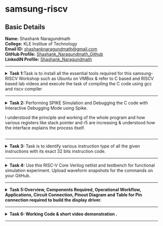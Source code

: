 # samsung-riscv
##  Basic Details

**Name:** Shashank Naragundmath    
**College:** KLE Institue of Technology  
**Email ID:** shashanknaragundmath@gmail.com  
**GitHub Profile:** [Shashank_Naragundmath_Github](https://github.com/Shashank-3002)  
**LinkedIN Profile:** [Shashank_Naragundmath](www.linkedin.com/in/shashank-naragundmath-980617288/)

----------------------------------------------------------------------------------------------------------------

<details>
<summary><b>Task 1:</b>Task is to install all the essential tools required for this samsung-RISCV  Workshop such as Ubuntu on VMBox & refer to C based and RISCV based lab videos and execute the task of compiling the C code using gcc and riscv compiler</summary><br>

### Install Ubuntu 20.04 LTS on Oracle Virtual Machine Box

Firstly, I have downloaded the virtual box from the links provided to us and
loaded a linux version with image dock file sent  
![output_sum1ton](https://github.com/user-attachments/assets/dda0192f-413a-40b9-b8ff-188e3fdd46ca)


### C Language based LAB
I have successfully run the virtual machine and compiled the tasks.

Initial task is:-

### write a program to compile the sum of first 5 natural numbers in c:

we have written the code sum of 1st 5 numbers in leafpad as shown below.

```
gcc sum_1ton.c

./a.out
```

this code will be run in terminal to get output as 15 for 1st 5 numbers as shown below :


![output_sum1ton](https://github.com/user-attachments/assets/40a132d5-5ec9-42ee-82d8-244d1cf65166)



### RISCV based LAB

1. Using the cat command, the entire C code will be displayed on the terminal.
   


2. A program is run to obtain risc-v version of the code previously written in c:

  	 ```
	riscv64-unknown-elf-gcc -O1 -mabi=lp64 -march=rv64i -o sum_1ton.o sum_1ton.c
	```

![objdump_O1_sum1ton](https://github.com/user-attachments/assets/f8a052d3-c447-4c11-9117-f6940540d42f)



3. As the whole version of above code looks lengthier we have used below code to make it shorter
	
 	```
	riscv64 -unknown-elf-objdump -d sum1ton.o | less
	```
 
& we have obtained the required main part to compare the execution in assembly language as shown below :


 

4. Open the same terminal and run the given command:
 
 	```
	riscv64-unknown-elf-gcc -Ofast -mabi=lp64 -march=rv64i -o sum_1ton.o sum_1ton.c
	``` 


![objdump_Ofast_sum1ton](https://github.com/user-attachments/assets/743f390a-b0d6-4a6f-afe5-e0be16379c21)



5. As the whole version of above code looks lengthier as earlier we have used below code to make it shorter
	
 	```
	riscv64 -unknown-elf-objdump -d sum1ton.o | less
	```
 
& we have obtained the required main part to compare the execution in assembly language as shown below :



![objdump_Ofast_sum1ton](https://github.com/user-attachments/assets/d2fc3eb1-117c-46f6-abcf-a9f8850bbd57)


### End of 1st task
</details>

------------------------------------------------------------------------------------------------------------------

<details>
<summary><b>Task 2:</b> Performing SPIKE Simulation and Debugging the C code with Interactive Debugging Mode using Spike.
	
I understood the principle and working of the whole program and how various registers like stack pointer and r5 are increasing & understood how the interface explains the process itself.
</summary> 

### What is SPIKE in RISCV?
* Spike is a free, open-source C++ simulator for the RISC-V ISA that models a RISC-V core and cache system. It can be used to run programs and a Linux kernel, and can be a starting point for running software on a RISC-V target.

### Testing the SPIKE Simulator for areaofcircle.c
**spike_O1_objdump**

* Here we are compare both of the compiler that must display the same output on the terminal.
* after that we are gona debug the areaofcircle.c of **-O1_format** using SPIKE simulator

** Here is the c program for Area of Circle:

![c_prog_area-of-circle](https://github.com/user-attachments/assets/f802f712-0350-4829-a886-00681804d947)

 
**Spike_Ofast_objdump**

* Here also goes the same we compare both of the compiler that must display the same output on the terminal.
* after that we are gona debug the sum1ton.c of **-Ofast_format** using SPIKE simulator


![areaofcircle_objdump_Ofast_snapshot](https://github.com/user-attachments/assets/ff8b31b1-1d35-4956-ad27-d879f36aa2d7)


### Area of circle  (C program):

**Here i have used the value of radius as 5**

![spike_output_areaofcircle](https://github.com/user-attachments/assets/56eab5dd-d0a6-4fc1-9839-c8f0c5879b03)


**riscv_objdump_O1_format**

* we have obtained the required main part to compare the execution in assembly language as shown below :

![areaofcircle_objdump_O1_snapshot](https://github.com/user-attachments/assets/43f9641a-c343-4ec1-9840-0d6f5a062b2d)

**riscv_objdump_Ofast_format**

* we have obtained the required main part to compare the execution in assembly language as shown below :

![areaofcircle_objdump_Ofast_snapshot](https://github.com/user-attachments/assets/981d4f5c-5978-456c-aa9c-69a283527e09)



### Steps to debug spike simulation

* bring the pointer to a starting location using
```
until pc 0 100b0(loaction address uh wish to)
```
* next get the value of the registor by using
```
reg 0 a2(your registor address)
```
* next run the next intrsuction by clicking Enter key.
* after that repeat the above instruction i.e **reg 0** instruction & compare the previous value and next value.


* I have used same O1_format & Ofast_formate in areaofcircle.c files 

### End of 2nd task
</details>

------------------------------------------------------------------------------------------------------------------

<details>
<summary><b>Task 3:</b> Task is to identify various instruction type of all the given instructions with its exact 32 bits instruction code. </summary>

### INSTRUCTIONS FORMAT IN RISC-V  
 
There are 6 instruction formats in RISC-V:  
1. R-format  
2. I-format  
3. S-format  
4. B-format  
5. U-format  
6. J-format

### 1. R-type Instruction  
* In RV32, each instruction is of size 32 bits.
* In R-type instruction, R stands for register
* This instruction type is used to execute various arithmetic and logical operations.
* The entire 32 bits instruction is divided into 6 fields as shown below.
![R_type_instruction](https://github.com/user-attachments/assets/a989159b-1755-4644-896a-f20d7dd0a2fe)


### 2. I-type Instruction  
* In RV32, each instruction is of size 32 bits.
* In I-type instruction, I stand for immediate which means that operations use Registers and Immediate value
* This instruction type is used in immediate and load operations.
*  The entire 32 bits instruction is divided into 5 fields as shown below.

![I_type_instruction](https://github.com/user-attachments/assets/b19ec6eb-6f79-414e-bf46-4afaf20d6750)


**Example: ADDI rd, rs1, imm**


### 3. S-type Instruction  

* In RV32, each instruction is of size 32 bits.
*  In S-type instruction, S stand for store which means it is store type instruction that helps to store the value of register into the memory.
*  Mainly, this instruction type is used for store operations.
*  The entire 32 bits instruction is divided into 6 fields as shown below.  

![S_type_instruction](https://github.com/user-attachments/assets/b863f066-3ca0-479f-8595-1664826debae)

**Example: SW rs2, imm(rs1)**


### 4. B-type Instruction  
* In RV32, each instruction is of size 32 bits.
* In B-type instruction, B stand for branching which means it is mainly used for branching based on certain conditions.
*  The entire 32 bits instruction is divided into 8 fields as shown below.  
  
![B_type_instruction](https://github.com/user-attachments/assets/609b8b36-e573-4f92-a3fd-d5cb851a5b81)


**Example: BEQ rs1, rs2, imm**   
 
  
### 5. U-type Instruction  
* In RV32, each instruction is of size 32 bits.
*  In U-type instruction, U stand for Upper Immediate instructions which means it is simply used to transfer the immediate data into the destination register.
*  The entire 32 bits instruction is divided into 3 fields as shown below.  

![U_type_instruction](https://github.com/user-attachments/assets/83a6a3bc-b22e-4bb6-97cd-17229c851424)

**Example: LUI rd, imm**   

  
### 6. J-type Instruction  
* In RV32, each instruction is of size 32 bits.
* In J-type instruction, J stand for jump, which means that this instruction format is used to implement jump type instruction.
*  The entire 32 bits instruction is divided into 6 fields as shown below.  
  
![J_type_instruction](https://github.com/user-attachments/assets/046a132c-dad1-4043-a531-2d224fed391a)


**Example: JAL rd, imm**

### There are 15 unique instructions from RISCV objdump application as follows:
------------------------
### 1. ADDI sp, sp, -16  

![I_type](https://github.com/user-attachments/assets/a26a328f-86e3-44bd-8197-b1d63b14179a)


> * In this instruction ADD means Addition, I means Immediate,
> * hence this instruction belongs to I-type instruction set.

- **Opcode for ADDI :** `0010011`  
- **rd = sp :** `00010`  
- **rs1 = sp :** `00010`  
- **imm[11:0] = -16 :** `111111110000`  
- **func3 :** `000`
  
**32 bits instruction :** ```111111110000|00010|000|00010|0010011``` 

--------------
### 2. SD ra 8(sp) 

![S_type](https://github.com/user-attachments/assets/eab1ca7b-f6ef-48a0-8ea5-beb055acd129)


> * In this instruction SD means store doubleword instruction,
> *  hence this instruction belongs to S-type instruction set.  
 
- **Immediate :** 000000001000 (split into imm[11:5] = 0000000 and imm[4:0] = 01000)
- **rs1 = sp :** 00010
- **rs2 = ra :** 00001
- **funct3:** 011
- **Opcode for SD :** 0100011

**32-bit instruction:** `0000000|00001|00010|011|01000|0100011`

-------------
### 3. LD ra 8(sp)

![image](https://github.com/user-attachments/assets/1c0d8506-db98-45da-b412-5e2f1180b59e)
> * In this instruction LD means  load doubleword instruction,
> *  hence this instruction belongs to S-type instruction set.

- **Immediate :** 000000001000 (split into imm[11:5] = 0000000 and imm[4:0] = 01000)
- **rs2 = ra :** 00001
- **rs1 = sp :** 00010
- **funct3:** 010 (assuming it's a store operation like `SW`)
- **Opcode for Store :** 0100011

**32-bit instruction:** `0000000|00001|00010|010|01000|0100011`

-------------------
### 4. MV a1 a0 


![image](https://github.com/user-attachments/assets/0b0164b6-a416-48d5-8602-74cea98d939f)

**The MV (Move) instruction is a pseudo-instruction in RISC-V, which is equivalent to:
ADD a1, a0, x0**

> * In this instruction MV means  pseudo-instruction,
> *  hence this instruction belongs to S-type instruction set.

- **Immediate :** 0000000 (split into imm[11:5] = 0000000 and imm[4:0] = 00000)
- **rs1 = a0 :** 01010
- **rs2 = x0 :** 00000
- **funct3:** 000
- **Opcode for ADD :** 0100011

**32-bit instruction:** `0000000|00000|01010|000|00000|0100011`


------------------------------
### 5. BEQZ a5 101f0 <exit+0x2c>

![image](https://github.com/user-attachments/assets/8e3d4a6a-59fa-4afd-be84-5b38e3c0185b)

**The BEQZ pseudo-instruction means "branch if equal to zero" and is equivalent to:
BEQ a5, x0, offset**



> * In this instruction BWQZ means  pseudo-instruction,short for "branch if equal to zero."
> *  hence this instruction belongs to B-type instruction set.

- **Immediate :** `1000000011100` (split into imm[12] = `1`, imm[10:5] = `000000`, imm[4:1] = `01110`, imm[11] = `0`)
- **rs1 = a5 :** `01111`
- **rs2 = x0 :** `00000`
- **funct3:** `000`
- **Opcode for BEQ:** `1100011`

**32-bit instruction:** `1000000|00000|01111|000|01110|1100011`

---------------------
### 6. SRAI s1 a5 0x3

![image](https://github.com/user-attachments/assets/e1236784-f266-45a2-a05e-67706beeb944)

> * In this instruction SRAI means  Shift Right Arithmetic Immediate.
> *  hence this instruction belongs to I-type instruction set.

- **Immediate :** `000000000011` (split into imm[11:0] = `000000000011`)
- **rs1 = a5 :** `01111`
- **rd = s1 :** `01001`
- **funct3:** `101`
- **Opcode for SRAI :** `0010011`

**32-bit instruction:** `000000000011|01111|101|01001|0010011`

--------------------
### 7. LUI a0 0x21 

![LUI_U_type](https://github.com/user-attachments/assets/9dcdd9ba-600f-489a-90cb-2bf6a806bbd8)


> * In this instruction LUI means Load Upper Immediate,
> *  hence this instruction belongs to U-type instruction set.

- **Immediate = 0x21 :** `0000000000000_00100001`
- **rd = a5:** `01010`
- **Opcode:** `0110111`

**32 bits instruction :** ```0000000000000|00100001|01010|0110111``` 

--------------------------
### 8. JAL ra 10408 <printf>

![JAL_J_type](https://github.com/user-attachments/assets/e6aee0d7-2236-4d33-a7ef-9ddfece0cae9)


> * In this instruction JAL means Jump and Link,
> *  hence this instruction belongs to J-type instruction set.

- **Immediate (20 bits)**: `0 1001100000 1 00001010` (split into imm[20] = `0` and imm[10:1] = `1001100000 `imm[11] = `1` and imm[19:12] = `00001010`)
- **rd (ra = x1)**: `00001`
- **Opcode**: `1101111`
		         
**32 bits instruction :** ```0 1001100000 1 00001010|00001|1101111```

------------------
### 9. AUIPC a5 0xffff0

![image](https://github.com/user-attachments/assets/dc1b9458-2bce-4ea9-89c1-610b5170cd78)

> * In this instruction AUIPC means Add Upper Immediate to PC Immediate,
> *  hence this instruction belongs to U-type instruction set.

- **Immediate :** 11111111111100000000 (split into imm[31:12] = 111111111111 and imm[11:0] = 000000000000)
- **rd = a5 :** `01111`
- **Opcode for AUIPC :** `0010111`

**32-bit instruction:** `111111111111|01111|0010111`

-----------------------
### 10. J 101b0 <atexit> 

![image](https://github.com/user-attachments/assets/d837a001-3588-4ea7-9627-851fb5ff4cc3)

> * In this instruction J means Jump and Link,
> *  hence this instruction belongs to J-type instruction set.

- **Immediate :** `0000010000001101010` (split into imm[20] = `0`, imm[10:1] = `0000000000`, imm[11] = `0`, imm[19:12] = `00000100`)
- **rd = x0 :** `00000`
- **Opcode for J-type (JAL):** `1101111`

**32-bit instruction:** `0000000|0000000000|0|00000100|00000|1101111`

------------------
### 11. LW a0 0(sp)

![image](https://github.com/user-attachments/assets/8aa35f2b-bcd2-4619-a3dd-d22d0f706dff)

> * In this instruction, LW means Load Word,
> * hence this instruction belongs to I-type instruction set.

- **Immediate :** `000000000000`
- **rs1 = sp :** `00010`
- **rd = a0 :** `01010`
- **funct3:** `010`
- **Opcode for LW :** `0000011`

**32-bit instruction:** `000000000000|00010|010|01010|0000011`

---------------------
### 12. BENZ a5,10188 <do global dtors aux+0x4c>
    
![image](https://github.com/user-attachments/assets/31d8c899-4b38-4779-95d8-ed01a5ca0023)

**Assume that BENZ behaves similarly to a branch instruction, but with a custom format. We can treat BENZ like a branch if not zero instruction**

> * In this instruction BENZ means a specific operation (hypothetical or custom instruction), 
> * hence this instruction belongs to a custom instruction type.

- **Immediate :** `0000011010010` (split into imm[12] = `0`, imm[10:5] = `000001`, imm[4:1] = `1010`, imm[11] = `0`)
- **rs1 = a5 :** `01111`
- **rs2 = x0 :** `00000`
- **funct3:** `001`
- **Opcode for custom BENZ:** `1100011`

**32-bit instruction:** `0000001|00000|01111|001|1010|1100011`

------------------------------------------------
### 13. LBU a5, 1944(gp) # 231a0 <completed.5468>

![image](https://github.com/user-attachments/assets/8f009b1b-1992-45c9-a6ee-aab390d88532)

> * In this instruction LBU means Load Byte Unsigned,
> * hence this instruction belongs to I-type instruction set

- **Immediate :** `11110001000`
- **rs1 = gp :** `00011`
- **rd = a5 :** `01111`
- **funct3:** `100`
- **Opcode for LBU:** `0000011`

**32-bit instruction:** `11110001000|00011|100|01111|0000011`

--------------------
### 14. LI a0 0

![image](https://github.com/user-attachments/assets/732699d9-8bdf-48e5-bbce-ff775e79ea57)

**The LI pseudo-instruction means "Load Immediate" and is equivalent to an ADDI (Add Immediate) instruction** 

> * In this instruction LI means Load Immediate,
> * hence this instruction belongs to I-type instruction set

- **Immediate :** `000000000000` (12 bits)
- **rs1 = x0 :** 00000`
- **rd = a0 :** 01010`
- **funct3:** 000`
- **Opcode for ADDI:** `0010011`

**32-bit instruction:** `000000000000|00000|000|01010|0010011`

-----------------------------
### 15. SLLI t0, t0,0x1f

![image](https://github.com/user-attachments/assets/caf27b0e-ce37-48a5-b43f-d278bd3c3c11)

> * In this instruction, SLLI means Shift Left Logical Immediate,
> *hence this instruction belongs to the I-type instruction set.

- **Immediate :** `000000011111` (12-bit immediate value for 0x1f)
- **rs1 = t0 :** `00101`
- **rd = to :** `00110`
- **funct3:** `001`
- **Opcode for SLLI :** `0010011`

**32-bit instruction:** `000000011111|00101|001|00110|0010011`

### End of 3rd task
</details>

------------------------------------------------------------------------------------------------------------------


<details>
<summary><b>Task 4:</b> Use this RISC-V Core Verilog netlist and testbench for functional simulation experiment. Upload waveform snapshots for the commands on your GitHub. </summary>

Reference GitHub repo is [![GitHub](https://img.shields.io/badge/-GitHub-181717?style=flat-square&logo=github&logoColor=white)](https://github.com/vinayrayapati/rv32i/blob/main/iiitb_rv32i.v)

## Starting with Functional Simulation
* First I installed the iverilog and gtkwave using following commands:
  ```
  sudo apt-get update
  ```
  ```
  sudo apt-get install iverilog gtkwave
  ```
* Cloning the github repository:
  - make a github repository
  - upload the two filies
  - 1. https://github.com/anupjanmane18/anup/blob/main/iiitb_rv32i.v
    2. https://github.com/anupjanmane18/anup/blob/main/iiitb_rv32i_tb.v
  -  run the below code in cmd 

  ```
   git clone https://github.com/anupjanmane18/anup
   ```

* Chanding the working directory to `anup` using the following comand:
  ```
   cd anup
  ```

* To simulate and run the verilog code , entered the following commands in the terminal:
  ```
  iverilog -o anup iiitb_rv32i.v iiitb_rv32i_tb.v
  ```
  ```
  ./anup
  ```
* For seeing the output waveform I used the following command:
  ```
  gtkwave iiitb_rv32i.vcd
  ```

* The GTKWave will be opened and following window will be appeared  
  
![image](https://github.com/user-attachments/assets/8ebb8c40-d549-4bd2-9521-92a4200b617c)

### As shown in the figure below, all the instructions in the given verilog file is hard-coded, the designer has hard-coded each instructions based on their own pattern. Hence the 32-bits instruction that we generated in above task will not match with the given instruction.

![image](https://github.com/user-attachments/assets/512edc06-4524-43f7-833f-e3d087869a38)

#### Following are the differences between standard RISCV ISA and the Instruction Set given in the reference repository:  
  
|  **Operation**  |  **Standard RISCV ISA**  |  **Hardcoded ISA**  |  
|  :----:  |  :----:  |  :----:  |  
|  ADD R6, R2, R1  |  32'h00110333  |  32'h02208300  |  
|  SUB R7, R1, R2  |  32'h402083b3  |  32'h02209380  |  
|  AND R8, R1, R3  |  32'h0030f433  |  32'h0230a400  |  
|  OR R9, R2, R5  |  32'h005164b3  |  32'h02513480  |  
|  XOR R10, R1, R4  |  32'h0040c533  |  32'h0240c500  |  
|  SLT R1, R2, R4  |  32'h0045a0b3  |  32'h02415580  |  
|  ADDI R12, R4, 5  |  32'h004120b3  |  32'h00520600  |  
|  BEQ R0, R0, 15  |  32'h00000f63  |  32'h00f00002  |  
|  SW R3, R1, 2  |  32'h0030a123  |  32'h00209181  |  
|  LW R13, R1, 2  |  32'h0020a683  |  32'h00208681  |  
|  SRL R16, R14, R2  |  32'h0030a123  |  32'h00271803  |
|  SLL R15, R1, R2  |  32'h002097b3  |  32'h00208783  |  

### Instruction 1. ADD 

![image](https://github.com/user-attachments/assets/f1b4a40d-b584-4fde-bb48-2132a76a858d)

### Detailed Explanation:
- **Values Stored in Two Different Registers**:
  - The waveform indicates that the values `1` and `2` are stored in registers `r1` and `r2` respectively (`ID_EX_A` and `ID_EX_B`).

- **32-bit Instruction for ADD `R6, R2, R1`**:
  - The instruction `0x02208300` represents the operation `add r6, r1, r2`. This instruction tells the processor to add the values in registers `r1` and `r2` and store the result in register `r6`.

- **Output of ADD Operation**:
  - The ALU performs the addition `1 + 2`, resulting in `3`, which is shown in the `EX_MEM_ALUOUT` signal.

### Instruction 2. SUB

![image](https://github.com/user-attachments/assets/8ae77a86-82ae-4b89-93cc-0e5e060876b7)


### Detailed Explanation:
- **Values Stored in Two Different Registers**:
  - The waveform indicates that the values `1` and `2` are stored in registers `r1` and `r2` respectively (`ID_EX_A` and `ID_EX_B`).

- **32-bit Instruction for SUB `R7, R2, R1`**:
  - The instruction `0x02208380` represents the operation `sub r7, r1, r2`. This instruction tells the processor to add the values in registers `r1` and `r2` and store the result in register `r7`.

- **Output of ADD Operation**:
  - The ALU performs the addition `1 - 2`, resulting in `-1(FFFFFFFF)`, which is shown in the `EX_MEM_ALUOUT` signal.

### Instruction 3. AND

![image](https://github.com/user-attachments/assets/d8438554-d42e-4585-96de-55d731174ad8)


#### Key Points:
1. **Values Stored in Registers**:
   - `ID_EX_A` holds `3`, corresponding to the value in register `R1`.
   - `ID_EX_B` holds `1`, corresponding to the value in register `R3`.

2. **Instruction Fetching**:
   - `EX_MEM_IR` signal shows the value `0x0230A400`, which is the 32-bit instruction for `AND R8, R1, R3`.

3. **ALU Operation**:
   - The output of the ALU operation `EX_MEM_ALUOUT` shows `1`. This is the result of the bitwise AND operation `3 & 1`:
     - `3` in binary is `0011`
     - `1` in binary is `0001`
     - Bitwise AND of `0011 & 0001` results in `0001`, which is `1` in decimal.

4. **Steps in the Processor Pipeline**:
   - **Fetch Stage**: Instruction `AND R8, R1, R3` is fetched.
   - **Decode Stage**: The values of `R1` and `R3` are read into `ID_EX_A` and `ID_EX_B`.
   - **Execute Stage**: The ALU performs the bitwise AND operation, resulting in `1`.
   - **Memory and Write Back Stages**: (Not shown explicitly but understood to follow.)

### Instruction 4. OR 

![image](https://github.com/user-attachments/assets/5282ec13-2fd0-4a2a-9bd0-fa6dd565709a)


**Description:**
- This instruction performs a bitwise OR operation between the values in registers R2 and R5 and stores the result in register R9.

**Details:**
- The values in R2 and R5 are `2` (binary: `0010`) and `5` (binary: `0101`), respectively.
- The bitwise OR operation (`0010 | 0101`) results in `7` (binary: `0111`).


### Instruction 5. XOR

![image](https://github.com/user-attachments/assets/c385fa51-f561-4293-b971-838145925155)


**Description:**
- This instruction performs a bitwise XOR operation between the values in registers R1 and R4 and stores the result in register R10.

**Details:**
- The values in R1 and R4 are `1` (binary: `0001`) and `4` (binary: `0100`), respectively.
- The bitwise XOR operation (`0001 ^ 0100`) results in `5` (binary: `0101`).


### Instruction 6. SLT 

![Screenshot 2025-01-22 224702](https://github.com/user-attachments/assets/683dafb3-af55-409b-949e-89f8655a6296)

1. **Instruction**: `SLT R1, R2, R4`
   - This instruction performs a "Set Less Than" (SLT) operation. It compares the values in registers `R2` and `R4` and sets the destination register `R1` to 1 if the value in `R2` is less than the value in `R4`; otherwise, it sets `R1` to 0.

2. **Waveform Signals**:
   - **EX_MEM_IR[31:0]**: The instruction register for the Execution/Memory (EX/MEM) pipeline stage, holding the 32-bit instruction `0x202415580`.
   - **ID_EX_A[31:0]**: The value of register `R2`.
   - **ID_EX_B[31:0]**: The value of register `R4`.
   - **EX_MEM_ALUOUT[31:0]**: The output of the Arithmetic Logic Unit (ALU) after performing the SLT operation.

3. **Waveform Details**:
   - **Values in Registers**: The values stored in `R2` and `R4` are 2 and 4, respectively.
   - **SLT Operation**: The SLT operation compares these values. Since 2 < 4, the output is 1, indicating `R2` is less than `R4`.

4. **Annotations**:
   - **Values stored in two different registers**: Highlighting the values of `R2` and `R4`.
   - **Output of SLT will be 1**: Explains that if the value in `R2` is less than `R4`, the result will be 1; otherwise, it will be 0.
   - **32 bits instruction for SLT R1, R2, R4**: Shows the binary representation of the SLT instruction.

### Instruction 7. ADDI 

![image](https://github.com/user-attachments/assets/4317b78c-4289-42af-9d2a-e867f904b3f2)

1. **Instruction**: `ADDI R12, R4, 5`
   - This instruction performs an "Add Immediate" (ADDI) operation. It adds the immediate value 5 to the value in register `R4` and stores the result in register `R12`.

2. **Waveform Signals**:
   - **EX_MEM_IR[31:0]**: The instruction register for the Execution/Memory (EX/MEM) pipeline stage, holding the 32-bit instruction `0x00520600`.
   - **ID_EX_A[31:0]**: The value of register `R4`.
   - **ID_EX_IMMEDIATE[31:0]**: The immediate value 5.
   - **EX_MEM_ALUOUT[31:0]**: The output of the ALU after performing the ADDI operation.

3. **Waveform Details**:
   - **Values in Registers and Immediate**: The value stored in `R4` is 4, and the immediate value is 5.
   - **ADDI Operation**: The ADDI operation adds these values. The result is 9, which is stored in `R12`.

4. **Annotations**:
   - **Stored value in Register and an Immediate value**: Highlights the values involved in the ADDI operation.
   - **Output of ADDI will be 9**: Explains that the value in `R4` (4) added to the immediate value (5) results in 9.
   - **32 bits instruction for ADDI R12, R4, 5**: Shows the binary representation of the ADDI instruction.

### Instruction 8. BEQ 

![image](https://github.com/user-attachments/assets/fae591e8-7c12-4cd5-8069-feab798b8710)

**Description:**
- The `BEQ` (Branch if Equal) instruction compares the values in registers `R0` and `R0`.
- If the values are equal, it adds the immediate value `15` to the program counter (PC).

**Waveform Analysis:**
- **Initial State:** The program counter (PC) is initially at `10`.
- **Registers:** Both `R0` registers contain the value `0`.
- **Condition:** Since `R0` is equal to `R0`, the condition is true.
- **PC Update:** The instruction adds `15` to the PC.
  - PC = 10(0A in hexa) + 15 = 25(19 in hexa) .
- **Result:** The updated PC value is `25(19 in hexa)`.


### Instruction 9. BNE 

![image](https://github.com/user-attachments/assets/6aa52a22-cf8b-4d19-9433-6bbc8038afd6)

**Description:**
- The `BEQ` (Branch if not Equal) instruction compares the values in registers `R0` and `R0`.
- If the values are not equal, it adds the immediate value `20` to the program counter (PC).

**Waveform Analysis:**
- **Initial State:** The program counter (PC) is initially at `10`.
- **Registers:** Both `R0` registers contain the value `0`.
- **Condition:** Since `R0` is equal to `R0`, the condition is true.
- **PC Update:** The instruction adds `20` to the PC.
  - PC = 26(1A in hexa) + 20 = 46(2E in hexa) .
- **Result:** The updated PC value is `46(2E in hexa)`.

### Instruction 10. SLL

![image](https://github.com/user-attachments/assets/94fd2459-651d-456e-890d-6103cb0b658b)

### End of 4th task
</details>

------------------------------------------------------------------------------------------------------------------

<details>
   <summary><b>Task 5:Overview, Components Required, Operational Workflow, Applications, Circuit Connection, Pinout Diagram and Table for Pin connection required to build the display driver.</summary>

# **Air Quality Monitoring System using CH32V00X**

## **Overview**
This project implements an **Air Quality Monitoring System** using the **CH32V00X** microcontroller. It measures **air quality** using the **MQ135 sensor** and **temperature & humidity** using the **DHT11 sensor**, displaying the results on an **I2C LCD (16x2 display)**.

## **Components Required**
- **CH32V00X** Microcontroller  
- **MQ135 Gas Sensor** (for air quality measurement)  
- **DHT11 Temperature & Humidity Sensor**  
- **16x2 LCD with I2C Interface**  
- **Pull-up Resistors (for I2C communication)**  
- **Connecting Wires**  
- **Power Supply (5V)**  

## **Operational Workflow**
1. **Initialization**  
   - Configures GPIO pins for sensors and LCD.  
   - Initializes the I2C LCD in 4-bit mode.  

2. **Data Acquisition**  
   - Reads air quality from **MQ135** via the **ADC**.  
   - Reads temperature and humidity from **DHT11** using a **custom bit-banging protocol**.  

3. **Processing & Display**  
   - Converts sensor readings into human-readable format.  
   - Displays **Air Quality**, **Temperature**, and **Humidity** on the LCD in a cyclic manner.  

4. **Loop Execution**  
   - The process continuously repeats every **5 seconds** to update the readings.  

## **Applications**
- **Indoor Air Quality Monitoring**  
- **Smart Home Automation**  
- **Industrial Gas Detection**  
- **Weather Stations**  
- **Environmental Monitoring Systems**  

## **Circuit Connection**
The **CH32V00X** microcontroller communicates with:  
- **MQ135** via an **ADC pin**  
- **DHT11** via a **GPIO pin**  
- **LCD (16x2)** via **I2C (SDA, SCL)**  


## Circuit Connection
## 🔗 Connection Table: Air Quality Monitoring system using VSD Squadron Mini Board  

### **Table for Pin Connection**

| **Component**  | **Pin**         | **CH32V00X GPIO**  |
|--------------|----------------|------------------|
| **MQ135**   | AOUT (Analog)   | PD5 (ADC1)       |
| **DHT11**   | Data            | PC4 (GPIO)       |
| **LCD (I2C)** | SDA            | PC1 (I2C SDA)    |
|              | SCL            | PC2 (I2C SCL)    |


## Pinout Diagram for the project
The following diagram represents the pin configuration for the Air Quality Monitoring system using the VSD Squadron Mini Board along with GHT11 and MQ135 Sensors

![circuitdiagram](https://github.com/user-attachments/assets/ff99cc81-4208-4a4d-a6c4-bcae2ff601ac)


### End of 5th task
</details>

------------------------------------------------------------------------------------------------------------------

<details>
   <summary><b>Task 6: Working Code & short video demonstration .</summary>


## Code uploaded on the board
```
#include <ch32v00x.h>
#include <debug.h>
#include <ch32v00x_gpio.h>
#include <stdio.h>

#define SDA_PIN GPIO_Pin_1
#define SCL_PIN GPIO_Pin_2
#define LCD_Address 0x27
#define MQ135_PIN GPIO_Pin_5
#define DHT11_PIN GPIO_Pin_4

void lcd_send_cmd(unsigned char cmd);
void lcd_send_data(unsigned char data);
void lcd_send_str(unsigned char *str); // Change to char*
void lcd_init(void);
void delay_ms(unsigned int ms);
void GPIO_INIT(void);
uint16_t Read_MQ135(void);
uint8_t DHT11_Read(uint8_t *temperature, uint8_t *humidity);

void delay_ms(unsigned int ms) {
    for (unsigned int i = 0; i < ms; i++) {
        for (unsigned int j = 0; j < 8000; j++) {
            __NOP();
        }
    }
}

// Function to initialize GPIO pins
void GPIO_INIT(void) {
    GPIO_InitTypeDef GPIO_InitStructure;
    RCC_APB2PeriphClockCmd(RCC_APB2Periph_GPIOD | RCC_APB2Periph_GPIOC, ENABLE);

    // I2C Pins
    GPIO_InitStructure.GPIO_Pin = SDA_PIN | SCL_PIN;
    GPIO_InitStructure.GPIO_Mode = GPIO_Mode_Out_OD;
    GPIO_InitStructure.GPIO_Speed = GPIO_Speed_50MHz;
    GPIO_Init(GPIOC, &GPIO_InitStructure);

    // Configure GPIO pin for gas sensor input
    GPIO_InitStructure.GPIO_Pin = MQ135_PIN;
    GPIO_InitStructure.GPIO_Mode = GPIO_Mode_IPU; // Input mode with pull-up resistor
    GPIO_Init(GPIOD, &GPIO_InitStructure);
 }

// I2C Functions
void i2c_write(unsigned char dat) {
    for (unsigned char i = 0; i < 8; i++) {
        GPIO_WriteBit(GPIOC, SCL_PIN, Bit_RESET);
        GPIO_WriteBit(GPIOC, SDA_PIN, (dat & (0x80 >> i)) ? Bit_SET : Bit_RESET);
        GPIO_WriteBit(GPIOC, SCL_PIN, Bit_SET);
    }
    GPIO_WriteBit(GPIOC, SCL_PIN, Bit_RESET);
}

void i2c_start(void) {
    GPIO_WriteBit(GPIOC, SCL_PIN, Bit_SET);
    GPIO_WriteBit(GPIOC, SDA_PIN, Bit_SET);
    delay_ms(1);
    GPIO_WriteBit(GPIOC, SDA_PIN, Bit_RESET);
    delay_ms(1);
    GPIO_WriteBit(GPIOC, SCL_PIN, Bit_RESET);
}

void i2c_stop(void) {
    GPIO_WriteBit(GPIOC, SDA_PIN, Bit_RESET);
    GPIO_WriteBit(GPIOC, SCL_PIN, Bit_RESET);
    delay_ms(1);
    GPIO_WriteBit(GPIOC, SCL_PIN, Bit_SET);
    delay_ms(1);
    GPIO_WriteBit(GPIOC, SDA_PIN, Bit_SET);
}

int i2c_ACK(void) {
    GPIO_WriteBit(GPIOC, SCL_PIN, Bit_RESET);
    GPIO_WriteBit(GPIOC, SDA_PIN, Bit_SET);
    GPIO_WriteBit(GPIOC, SCL_PIN, Bit_SET);
    int ack = GPIO_ReadInputDataBit(GPIOC, SDA_PIN);
    GPIO_WriteBit(GPIOC, SCL_PIN, Bit_RESET);
    return ack; // Return 0 if ACK received, 1 if not
}

// LCD Functions
void lcd_send_cmd(unsigned char cmd) {
    unsigned char cmd_l = (cmd << 4) & 0xf0;
    unsigned char cmd_u = cmd & 0xf0;

    i2c_start();
    i2c_write(LCD_Address << 1);
    if (i2c_ACK()) return; // Check for ACK
    i2c_write(cmd_u | 0x0C);
    i2c_ACK();
    i2c_write(cmd_u | 0x08);
    i2c_ACK();
    delay_ms(1);
    i2c_write(cmd_l | 0x0C);
    i2c_ACK();
    i2c_write(cmd_l | 0x08);
    i2c_ACK();
    delay_ms(1);
    i2c_stop();
}

void lcd_send_data(unsigned char data) {
    unsigned char data_l = (data << 4) & 0xf0;
    unsigned char data_u = data & 0xf0;

    i2c_start();
    i2c_write(LCD_Address << 1);
    if (i2c_ACK()) return; // Check for ACK
    i2c_write(data_u | 0x0D);
    i2c_ACK();
    i2c_write(data_u | 0x09);
    i2c_ACK();
    delay_ms(1);
    i2c_write(data_l | 0x0D);
    i2c_ACK();
    i2c_write(data_l | 0x09);
    i2c_ACK();
    delay_ms(1);
    i2c_stop();
}

void lcd_send_str(unsigned char *str) { // Change to char*
    while (*str) {
        lcd_send_data(*str++);
    }
}

void lcd_init(void) {
    lcd_send_cmd(0x02); // Initialize LCD in 4-bit mode
    lcd_send_cmd(0x28); // 2 lines, 5x7 matrix
    lcd_send_cmd(0x0C); // Display ON, Cursor OFF
    lcd_send_cmd(0x06); // Entry mode set
    lcd_send_cmd(0x01); // Clear display
    delay_ms(20);
}

uint16_t Read_MQ135(void) {
    ADC_RegularChannelConfig(ADC1, MQ135_PIN, 1, ADC_SampleTime_15Cycles);
    ADC_SoftwareStartConvCmd(ADC1, ENABLE);
    while (!ADC_GetFlagStatus(ADC1, ADC_FLAG_EOC));
    return ADC_GetConversionValue(ADC1);
}

uint8_t DHT11_Read(uint8_t *temperature, uint8_t *humidity) {
    uint8_t data[5] = {0};
    GPIO_InitTypeDef GPIO_InitStructure;

    // Configure DHT11 pin as output to send start signal
    GPIO_InitStructure.GPIO_Pin = DHT11_PIN;
    GPIO_InitStructure.GPIO_Mode = GPIO_Mode_Out_PP;
    GPIO_InitStructure.GPIO_Speed = GPIO_Speed_50MHz;
    GPIO_Init(GPIOC, &GPIO_InitStructure);

    // Send start signal
    GPIO_WriteBit(GPIOC, DHT11_PIN, Bit_RESET);
    delay_ms(18);
    GPIO_WriteBit(GPIOC, DHT11_PIN, Bit_SET);
    delay_ms(1);

    // Configure DHT11 pin as input to read data
    GPIO_InitStructure.GPIO_Mode = GPIO_Mode_IPU;
    GPIO_Init(GPIOC, &GPIO_InitStructure);

    // Wait for response
    while (GPIO_ReadInputDataBit(GPIOC, DHT11_PIN));
    while (!GPIO_ReadInputDataBit(GPIOC, DHT11_PIN));
    while (GPIO_ReadInputDataBit(GPIOC, DHT11_PIN));

    // Read 40-bit data
    for (uint8_t i = 0; i < 5; i++) {
        for (uint8_t j = 0; j < 8; j++) {
            while (!GPIO_ReadInputDataBit(GPIOC, DHT11_PIN));
            delay_ms(1);
            if (GPIO_ReadInputDataBit(GPIOC, DHT11_PIN)) {
                data[i] |= (1 << (7 - j));
            }
            while (GPIO_ReadInputDataBit(GPIOC, DHT11_PIN));
        }
    }

    // Checksum validation
    if ((data[0] + data[1] + data[2] + data[3]) == data[4]) {
        *humidity = data[0];
        *temperature = data[2];
        return 1;
    }
    return 0;
}


int main(void) {
    uint8_t temperature = 0, humidity = 0;
    uint16_t airQuality = 0;

    NVIC_PriorityGroupConfig(NVIC_PriorityGroup_1);
    SystemCoreClockUpdate();
    Delay_Init();
    GPIO_INIT();
    lcd_init();
    lcd_send_cmd(0x80);  // First row, first column
    while (1) {
        lcd_send_cmd(0x01);
        delay_ms(10);
        lcd_send_cmd(0x80);
        unsigned char airQuality1[16]= "Air Quality:";
        lcd_send_str(airQuality1);
        lcd_send_cmd(0xC0);
        airQuality = Read_MQ135();
        unsigned char airQualityStr[16];
        sprintf((char*)airQualityStr, "Value: %d", airQuality);
        lcd_send_str(airQualityStr);
        delay_ms(5000);

        lcd_send_cmd(0x01);
        delay_ms(10);
        lcd_send_cmd(0x80);
        unsigned char Temperature[16] = "Temperature:";
        lcd_send_str(Temperature);
        DHT11_Read(&temperature, &humidity);
        lcd_send_cmd(0xC0);
        unsigned char temperatureStr[16];
        sprintf((char*)temperatureStr, "Value: %d ", temperature);
        lcd_send_str(temperatureStr);
        delay_ms(5000);

        lcd_send_cmd(0x01);
        delay_ms(10);
        lcd_send_cmd(0x80);
        unsigned char humidity[16] = "Humidity:";
        lcd_send_str(humidity);
        lcd_send_cmd(0xC0);
        unsigned char humidityStr[16];
        sprintf((char*)humidityStr, "Value: %d", humidity);
        lcd_send_str(humidityStr);
        delay_ms(5000);
    }
}

```
# short video demonstration 
Project Simulation Video: https://drive.google.com/file/d/1pucjCWXW7dM-jYKkhm_mM-Sf28qcO1Ug/view?usp=sharing

### End of 6th task
</details>

------------------------------------------------------------------------------------------------------------------
